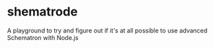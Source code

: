 # shematrode
A playground to try and figure out if it's at all possible to use advanced Schematron with Node.js
